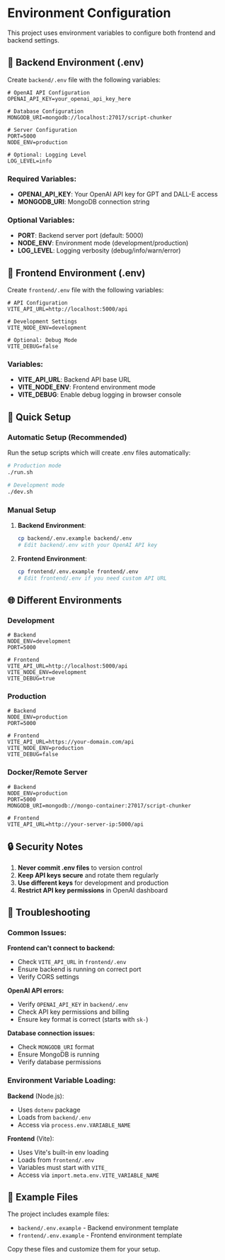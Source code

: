 # Environment Configuration

This project uses environment variables to configure both frontend and backend settings.

## 🔧 Backend Environment (.env)

Create `backend/.env` file with the following variables:

```env
# OpenAI API Configuration
OPENAI_API_KEY=your_openai_api_key_here

# Database Configuration
MONGODB_URI=mongodb://localhost:27017/script-chunker

# Server Configuration
PORT=5000
NODE_ENV=production

# Optional: Logging Level
LOG_LEVEL=info
```

### Required Variables:
- **OPENAI_API_KEY**: Your OpenAI API key for GPT and DALL-E access
- **MONGODB_URI**: MongoDB connection string

### Optional Variables:
- **PORT**: Backend server port (default: 5000)
- **NODE_ENV**: Environment mode (development/production)
- **LOG_LEVEL**: Logging verbosity (debug/info/warn/error)

## 🎨 Frontend Environment (.env)

Create `frontend/.env` file with the following variables:

```env
# API Configuration
VITE_API_URL=http://localhost:5000/api

# Development Settings
VITE_NODE_ENV=development

# Optional: Debug Mode
VITE_DEBUG=false
```

### Variables:
- **VITE_API_URL**: Backend API base URL
- **VITE_NODE_ENV**: Frontend environment mode
- **VITE_DEBUG**: Enable debug logging in browser console

## 🚀 Quick Setup

### Automatic Setup (Recommended)
Run the setup scripts which will create .env files automatically:

```bash
# Production mode
./run.sh

# Development mode
./dev.sh
```

### Manual Setup

1. **Backend Environment**:
   ```bash
   cp backend/.env.example backend/.env
   # Edit backend/.env with your OpenAI API key
   ```

2. **Frontend Environment**:
   ```bash
   cp frontend/.env.example frontend/.env
   # Edit frontend/.env if you need custom API URL
   ```

## 🌐 Different Environments

### Development
```env
# Backend
NODE_ENV=development
PORT=5000

# Frontend
VITE_API_URL=http://localhost:5000/api
VITE_NODE_ENV=development
VITE_DEBUG=true
```

### Production
```env
# Backend
NODE_ENV=production
PORT=5000

# Frontend
VITE_API_URL=https://your-domain.com/api
VITE_NODE_ENV=production
VITE_DEBUG=false
```

### Docker/Remote Server
```env
# Backend
NODE_ENV=production
PORT=5000
MONGODB_URI=mongodb://mongo-container:27017/script-chunker

# Frontend
VITE_API_URL=http://your-server-ip:5000/api
```

## 🔒 Security Notes

1. **Never commit .env files** to version control
2. **Keep API keys secure** and rotate them regularly
3. **Use different keys** for development and production
4. **Restrict API key permissions** in OpenAI dashboard

## 🐛 Troubleshooting

### Common Issues:

**Frontend can't connect to backend:**
- Check `VITE_API_URL` in `frontend/.env`
- Ensure backend is running on correct port
- Verify CORS settings

**OpenAI API errors:**
- Verify `OPENAI_API_KEY` in `backend/.env`
- Check API key permissions and billing
- Ensure key format is correct (starts with `sk-`)

**Database connection issues:**
- Check `MONGODB_URI` format
- Ensure MongoDB is running
- Verify database permissions

### Environment Variable Loading:

**Backend** (Node.js):
- Uses `dotenv` package
- Loads from `backend/.env`
- Access via `process.env.VARIABLE_NAME`

**Frontend** (Vite):
- Uses Vite's built-in env loading
- Loads from `frontend/.env`
- Variables must start with `VITE_`
- Access via `import.meta.env.VITE_VARIABLE_NAME`

## 📝 Example Files

The project includes example files:
- `backend/.env.example` - Backend environment template
- `frontend/.env.example` - Frontend environment template

Copy these files and customize them for your setup.
